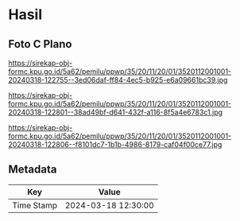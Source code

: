 # Hasil

## Foto C Plano

https://sirekap-obj-formc.kpu.go.id/5a62/pemilu/ppwp/35/20/11/20/01/3520112001001-20240318-122755--3ed06daf-ff84-4ec5-b925-e6a09661bc39.jpg

https://sirekap-obj-formc.kpu.go.id/5a62/pemilu/ppwp/35/20/11/20/01/3520112001001-20240318-122801--38ad49bf-d641-432f-a116-8f5a4e6783c1.jpg

https://sirekap-obj-formc.kpu.go.id/5a62/pemilu/ppwp/35/20/11/20/01/3520112001001-20240318-122806--f8101dc7-1b1b-4986-8179-caf04f00ce77.jpg


## Metadata

| Key        | Value               |
| ---------- | ------------------- |
| Time Stamp | 2024-03-18 12:30:00 |



